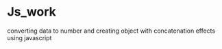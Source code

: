 # Js_work
converting data to number and creating object with concatenation effects using javascript
